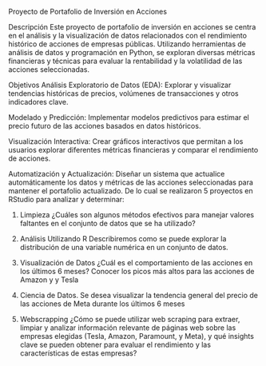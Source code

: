 Proyecto de Portafolio de Inversión en Acciones

Descripción
Este proyecto de portafolio de inversión en acciones se centra en el análisis y la visualización de datos relacionados con el 
rendimiento histórico de acciones de empresas públicas. Utilizando herramientas de análisis de datos y programación en Python,
se exploran diversas métricas financieras y técnicas para evaluar la rentabilidad y la volatilidad de las acciones seleccionadas.

Objetivos
Análisis Exploratorio de Datos (EDA): Explorar y visualizar tendencias históricas de precios, volúmenes de transacciones y otros indicadores clave.

Modelado y Predicción: Implementar modelos predictivos para estimar el precio futuro de las acciones basados en datos históricos.

Visualización Interactiva: Crear gráficos interactivos que permitan a los usuarios explorar diferentes métricas financieras y comparar el rendimiento de acciones.

Automatización y Actualización: Diseñar un sistema que actualice automáticamente los datos y métricas de las acciones seleccionadas para mantener el portafolio actualizado.
De lo cual se realizaron 5 proyectos en RStudio para analizar y determinar:

1.	Limpieza
¿Cuáles son algunos métodos efectivos para manejar valores faltantes en el conjunto de datos que se ha utilizado?
2.	Análisis
Utilizando R Describiremos como se puede explorar la distribución de una variable numérica en un conjunto de datos. 

3.	Visualización de Datos
¿Cuál es el comportamiento de las acciones en los últimos 6 meses?
Conocer los picos más altos para las acciones de Amazon y y Tesla

4.	Ciencia de Datos.
Se desea visualizar la tendencia general del precio de las acciones de Meta durante los últimos 6 meses

5.	Webscrapping
¿Cómo se puede utilizar web scraping para extraer, limpiar y analizar información relevante de páginas web sobre las empresas elegidas (Tesla, Amazon, Paramount, y Meta),
y qué insights clave se pueden obtener para evaluar el rendimiento y las características de estas empresas?
